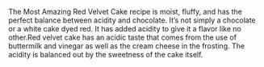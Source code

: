 The Most Amazing Red Velvet Cake recipe is moist, fluffy, and has the perfect balance between acidity and chocolate. It’s not simply a chocolate or a white cake dyed red. It has added acidity to give it a flavor like no other.Red velvet cake has an acidic taste that comes from the use of buttermilk and vinegar as well as the cream cheese in the frosting. The acidity is balanced out by the sweetness of the cake itself. 